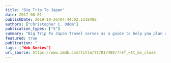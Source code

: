 ```yaml
---
title: "Big Trip To Japan"
date: 2017-08-01
publishDate: 2019-10-26T04:44:02.121849Z
authors: ["Christopher C. Odom"]
publication_types: ["5"]
summary: "Big Trip To Japan Travel serves as a guide to help you plan an adventurous meaningful Big Trip To Japan, enjoy the journey of a lifetime, and thrive as a seasoned world traveler."
featured: true
publication: "
tags: ["Web Series"]
url_source: https://www.imdb.com/title/tt7817480/?ref_=tt_mv_close
---
```

